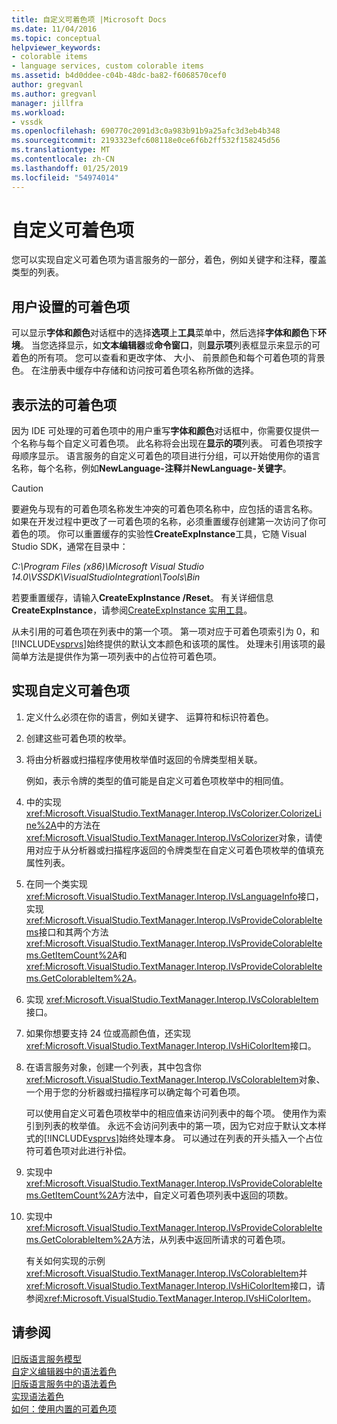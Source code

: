 ```yaml
---
title: 自定义可着色项 |Microsoft Docs
ms.date: 11/04/2016
ms.topic: conceptual
helpviewer_keywords:
- colorable items
- language services, custom colorable items
ms.assetid: b4d0ddee-c04b-48dc-ba82-f6068570cef0
author: gregvanl
ms.author: gregvanl
manager: jillfra
ms.workload:
- vssdk
ms.openlocfilehash: 690770c2091d3c0a983b91b9a25afc3d3eb4b348
ms.sourcegitcommit: 2193323efc608118e0ce6f6b2ff532f158245d56
ms.translationtype: MT
ms.contentlocale: zh-CN
ms.lasthandoff: 01/25/2019
ms.locfileid: "54974014"
---
```

# <a name="custom-colorable-items"></a>自定义可着色项
您可以实现自定义可着色项为语言服务的一部分，着色，例如关键字和注释，覆盖类型的列表。  
  
## <a name="user-settings-of-colorable-items"></a>用户设置的可着色项  
 可以显示**字体和颜色**对话框中的选择**选项**上**工具**菜单中，然后选择**字体和颜色**下**环境**。 当您选择显示，如**文本编辑器**或**命令窗口**，则**显示项**列表框显示来显示的可着色的所有项。 您可以查看和更改字体、 大小、 前景颜色和每个可着色项的背景色。 在注册表中缓存中存储和访问按可着色项名称所做的选择。  
  
## <a name="presentation-of-colorable-items"></a>表示法的可着色项  
 因为 IDE 可处理的可着色项中的用户重写**字体和颜色**对话框中，你需要仅提供一个名称与每个自定义可着色项。 此名称将会出现在**显示的项**列表。 可着色项按字母顺序显示。 语言服务的自定义可着色的项目进行分组，可以开始使用你的语言名称，每个名称，例如**NewLanguage-注释**并**NewLanguage-关键字**。  
  
> [!CAUTION]
>  要避免与现有的可着色项名称发生冲突的可着色项名称中，应包括的语言名称。 如果在开发过程中更改了一可着色项的名称，必须重置缓存创建第一次访问了你可着色的项。 你可以重置缓存的实验性**CreateExpInstance**工具，它随 Visual Studio SDK，通常在目录中：  
>   
>  *C:\Program Files (x86)\Microsoft Visual Studio 14.0\VSSDK\VisualStudioIntegration\Tools\Bin*
>   
>  若要重置缓存，请输入**CreateExpInstance /Reset**。 有关详细信息**CreateExpInstance**，请参阅[CreateExpInstance 实用工具](../../extensibility/internals/createexpinstance-utility.md)。  
  
 从未引用的可着色项在列表中的第一个项。 第一项对应于可着色项索引为 0，和[!INCLUDE[vsprvs](../../code-quality/includes/vsprvs_md.md)]始终提供的默认文本颜色和该项的属性。 处理未引用该项的最简单方法是提供作为第一项列表中的占位符可着色项。  
  
## <a name="implement-custom-colorable-items"></a>实现自定义可着色项  
  
1. 定义什么必须在你的语言，例如关键字、 运算符和标识符着色。  
  
2. 创建这些可着色项的枚举。  
  
3. 将由分析器或扫描程序使用枚举值时返回的令牌类型相关联。  
  
    例如，表示令牌的类型的值可能是自定义可着色项枚举中的相同值。  
  
4. 中的实现<xref:Microsoft.VisualStudio.TextManager.Interop.IVsColorizer.ColorizeLine%2A>中的方法在<xref:Microsoft.VisualStudio.TextManager.Interop.IVsColorizer>对象，请使用对应于从分析器或扫描程序返回的令牌类型在自定义可着色项枚举的值填充属性列表。  
  
5. 在同一个类实现<xref:Microsoft.VisualStudio.TextManager.Interop.IVsLanguageInfo>接口，实现<xref:Microsoft.VisualStudio.TextManager.Interop.IVsProvideColorableItems>接口和其两个方法<xref:Microsoft.VisualStudio.TextManager.Interop.IVsProvideColorableItems.GetItemCount%2A>和<xref:Microsoft.VisualStudio.TextManager.Interop.IVsProvideColorableItems.GetColorableItem%2A>。  
  
6. 实现 <xref:Microsoft.VisualStudio.TextManager.Interop.IVsColorableItem> 接口。  
  
7. 如果你想要支持 24 位或高颜色值，还实现<xref:Microsoft.VisualStudio.TextManager.Interop.IVsHiColorItem>接口。  
  
8. 在语言服务对象，创建一个列表，其中包含你<xref:Microsoft.VisualStudio.TextManager.Interop.IVsColorableItem>对象、 一个用于您的分析器或扫描程序可以确定每个可着色项。  
  
    可以使用自定义可着色项枚举中的相应值来访问列表中的每个项。 使用作为索引到列表的枚举值。 永远不会访问列表中的第一项，因为它对应于默认文本样式的[!INCLUDE[vsprvs](../../code-quality/includes/vsprvs_md.md)]始终处理本身。 可以通过在列表的开头插入一个占位符可着色项对此进行补偿。  
  
9. 实现中<xref:Microsoft.VisualStudio.TextManager.Interop.IVsProvideColorableItems.GetItemCount%2A>方法中，自定义可着色项列表中返回的项数。  
  
10. 实现中<xref:Microsoft.VisualStudio.TextManager.Interop.IVsProvideColorableItems.GetColorableItem%2A>方法，从列表中返回所请求的可着色项。  
  
    有关如何实现的示例<xref:Microsoft.VisualStudio.TextManager.Interop.IVsColorableItem>并<xref:Microsoft.VisualStudio.TextManager.Interop.IVsHiColorItem>接口，请参阅<xref:Microsoft.VisualStudio.TextManager.Interop.IVsHiColorItem>。  
  
## <a name="see-also"></a>请参阅  
 [旧版语言服务模型](../../extensibility/internals/model-of-a-legacy-language-service.md)   
 [自定义编辑器中的语法着色](../../extensibility/syntax-coloring-in-custom-editors.md)   
 [旧版语言服务中的语法着色](../../extensibility/internals/syntax-coloring-in-a-legacy-language-service.md)   
 [实现语法着色](../../extensibility/internals/implementing-syntax-coloring.md)   
 [如何：使用内置的可着色项](../../extensibility/internals/how-to-use-built-in-colorable-items.md)